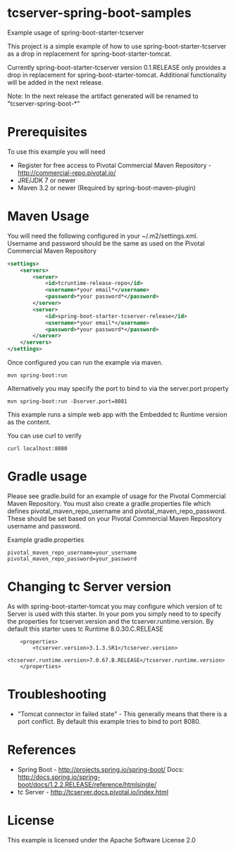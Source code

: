 # tcserver-spring-boot-samples
Example usage of spring-boot-starter-tcserver

This project is a simple example of how to use spring-boot-starter-tcserver as a drop in replacement for spring-boot-starter-tomcat.  

Currently spring-boot-starter-tcserver version 0.1.RELEASE only provides a drop in replacement for spring-boot-starter-tomcat. Additional functionality will be added in the next release.

Note: In the next release the artifact generated will be renamed to "tcserver-spring-boot-\*"

Prerequisites
=============
To use this example you will need

* Register for free access to Pivotal Commercial Maven Repository - http://commercial-repo.pivotal.io/
* JRE/JDK 7 or newer
* Maven 3.2 or newer (Required by spring-boot-maven-plugin)

Maven Usage
==================

You will need the following configured in your ~/.m2/settings.xml. Username and password should be the same as used on the Pivotal Commercial Maven Repository

```xml
<settings>
	<servers>
		<server>
			<id>tcruntime-release-repo</id>
			<username>*your email*</username>
			<password>*your password*</password>
		</server>
		<server>
			<id>spring-boot-starter-tcserver-release</id>
			<username>*your email*</username>
			<password>*your password*</password>
		</server>
	</servers>
</settings>
```

Once configured you can run the example via maven.

```
mvn spring-boot:run
```

Alternatively you may specify the port to bind to via the server.port property
```
mvn spring-boot:run -Dserver.port=8081
```

This example runs a simple web app with the Embedded tc Runtime version as the content.

You can use curl to verify

```
curl localhost:8080
```

Gradle usage
============

Please see gradle.build for an example of usage for the Pivotal Commercial Maven Repository. You must also create a gradle.properties file which defines pivotal_maven_repo_username and pivotal_maven_repo_password. These should be set based on your Pivotal Commercial Maven Repository username and password.

Example gradle.properties
```
pivotal_maven_repo_username=your_username
pivotal_maven_repo_password=your_password
```

Changing tc Server version
==========================
As with spring-boot-starter-tomcat you may configure which version of tc Server is used with this starter. In your pom you simply need to to specify the properties for tcserver.version and the tcserver.runtime.version. By default this starter uses tc Runtime 8.0.30.C.RELEASE

```
	<properties>
		<tcserver.version>3.1.3.SR1</tcserver.version>
		<tcserver.runtime.version>7.0.67.B.RELEASE</tcserver.runtime.version>
	</properties>
```


Troubleshooting
===============

* "Tomcat connector in failed state" - This generally means that there is a port conflict. By default this example tries to bind to port 8080.

References
==========

* Spring Boot - http://projects.spring.io/spring-boot/  Docs: http://docs.spring.io/spring-boot/docs/1.2.2.RELEASE/reference/htmlsingle/
* tc Server -  http://tcserver.docs.pivotal.io/index.html

License
=======
This example is licensed under the Apache Software License 2.0
